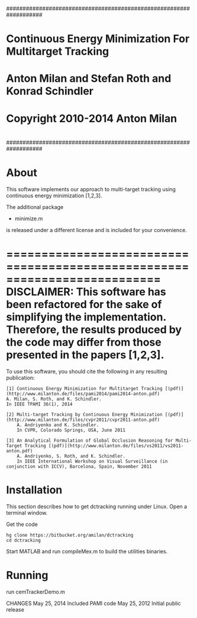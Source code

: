 ###################################################################
#                                                                 #
#     Continuous Energy Minimization For Multitarget Tracking     #
#         Anton Milan and Stefan Roth and Konrad Schindler        #
#                                                                 #
#                Copyright 2010-2014 Anton Milan                  #
#                                                                 #
###################################################################



About
=====

This software implements our approach to multi-target tracking
using continuous energy minimization [1,2,3].

The additional package
 - minimize.m
 
is released under a different license and is included for your convenience.



==========================================================================
DISCLAIMER:
This software has been refactored for the sake of simplifying the
implementation. Therefore, the results produced by the code may differ
from those presented in the papers [1,2,3].
==========================================================================


To use this software, you should cite the following in any resulting publication:
	
    [1]	Continuous Energy Minimization for Multitarget Tracking [(pdf)](http://www.milanton.de/files/pami2014/pami2014-anton.pdf)
	A. Milan, S. Roth, and K. Schindler.
	In IEEE TPAMI 36(1), 2014
	
    [2] Multi-target Tracking by Continuous Energy Minimization [(pdf)](http://www.milanton.de/files/cvpr2011/cvpr2011-anton.pdf)
        A. Andriyenko and K. Schindler. 
        In CVPR, Colorado Springs, USA, June 2011

    [3] An Analytical Formulation of Global Occlusion Reasoning for Multi-Target Tracking [(pdf)](http://www.milanton.de/files/vs2011/vs2011-anton.pdf)
        A. Andriyenko, S. Roth, and K. Schindler. 
        In IEEE International Workshop on Visual Surveillance (in conjunction with ICCV), Barcelona, Spain, November 2011 


Installation
============
This section describes how to get dctracking running under Linux.
Open a terminal window.

Get the code

    hg clone https://bitbucket.org/amilan/dctracking
    cd dctracking
    

Start MATLAB and run compileMex.m to build the utilities binaries.


Running
=======

run cemTrackerDemo.m



CHANGES
	May 25, 2014	Included PAMI code
	May 25, 2012	Initial public release